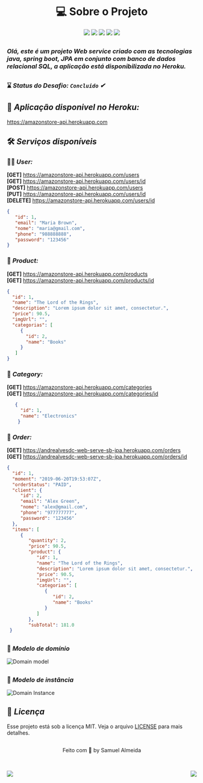 <h1 align="center"> 💻 Sobre o Projeto </h1> 

<div align="center" > 
    <img src="https://img.shields.io/badge/Java-ED8B00?style=for-the-badge&logo=java&logoColor=white"/>
    <img src="https://img.shields.io/badge/Spring-6DB33F?style=for-the-badge&logo=spring&logoColor=white"/>
    <img src="https://img.shields.io/badge/Insomnia-5849be?style=for-the-badge&logo=Insomnia&logoColor=white"/>
    <img src="https://img.shields.io/badge/Heroku-430098?style=for-the-badge&logo=heroku&logoColor=white"/>
    <img src="https://img.shields.io/badge/PostgreSQL-316192?style=for-the-badge&logo=postgresql&logoColor=white"/>
</div>

##

<h3><i>Olá, este é um projeto Web service criado com as tecnologias java, spring boot, JPA em conjunto com banco de dados relacional SQL, a aplicação está disponibilizada no Heroku.</i></h3>

##

### ⌛ <i>Status do Desafio: **`Concluido`** ✔</i>
 
##

## 🥇 <i>Aplicação disponivel no Heroku:</i>

https://amazonstore-api.herokuapp.com

## 🛠  <i>Serviços disponíveis</i> 

### 👨‍💻 <i>User:</i>

 **[GET]**  https://amazonstore-api.herokuapp.com/users
 <br>
 **[GET]**  https://amazonstore-api.herokuapp.com/users/id
 <br>
 **[POST]**  https://amazonstore-api.herokuapp.com/users
 <br>
 **[PUT]**  https://amazonstore-api.herokuapp.com/users/id
 <br>
 **[DELETE]** https://amazonstore-api.herokuapp.com/users/id

   ```json
 {
      "id": 1,
      "email": "Maria Brown",
      "nome": "maria@gmail.com",
      "phone": "988888888",
      "password": "123456"
 }
   ``` 
   
### 🎁 <i>Product:</i>

 **[GET]**    https://amazonstore-api.herokuapp.com/products
 <br>
 **[GET]**    https://amazonstore-api.herokuapp.com/products/id

```json
{
  "id": 1,
  "name": "The Lord of the Rings",
  "description": "Lorem ipsum dolor sit amet, consectetur.",
  "price": 90.5,
  "imgUrl": "",
  "categorias": [
     {
       "id": 2,
       "name": "Books"
     }
   ]
} 
 ```

### 📌 <i>Category:</i>

 **[GET]**    https://amazonstore-api.herokuapp.com/categories
 <br>
 **[GET]**    https://amazonstore-api.herokuapp.com/categories/id

```json
   {
     "id": 1,
     "name": "Electronics"
    }
```

### 🛒 <i>Order:</i>

 **[GET]**    https://andrealvesdc-web-serve-sb-jpa.herokuapp.com/orders
 <br>
 **[GET]**    https://andrealvesdc-web-serve-sb-jpa.herokuapp.com/orders/id

```json
{
  "id": 1,
  "moment": "2019-06-20T19:53:07Z",
  "orderStatus": "PAID",
  "client": {
     "id": 2,
     "email": "Alex Green",
     "nome": "alex@gmail.com",
     "phone": "977777777",
     "password": "123456"
  },
  "items": [
     {
        "quantity": 2,
        "price": 90.5,
        "product": {
           "id": 1,
           "name": "The Lord of the Rings",
           "description": "Lorem ipsum dolor sit amet, consectetur.",
           "price": 90.5,
           "imgUrl": "",
           "categorias": [
              {
                 "id": 2,
                 "name": "Books"
              }
           ]
        },
        "subTotal": 181.0
 }
 ```
##
 
### 🎯 <i>Modelo de domínio</i>

![Domain model](https://user-images.githubusercontent.com/19534807/82755495-3ce71600-9daa-11ea-8641-d01bfcaf1720.png)

## 

### 🚀  <i>Modelo de instância</i>

![Domain Instance](https://user-images.githubusercontent.com/19534807/82755481-280a8280-9daa-11ea-9be0-44ce2affc36b.png)


## 📝 <i>Licença</i>

Esse projeto está sob a licença MIT.  Veja o arquivo <a href="https://github.com/samuelalmeida95/amazonStore-api/blob/master/LICENSE">LICENSE</a> para mais detalhes.

##

<p align="center">Feito com 💚 by Samuel Almeida</p>

## 

<br>

<div align="right">
    <img src="https://img.shields.io/badge/License-MIT-blue.svg"/>
    <img src="https://img.shields.io/badge/STATUS-CONCLUIDO-<#12EAEA>.svg" align="left"/>
</div>




